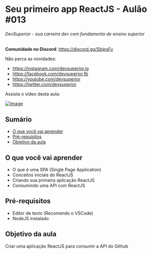 # Seu primeiro app ReactJS - Aulão #013
###### DevSuperior - sua carreira dev com fundamento de ensino superior

**Comunidade no Discord**:
https://discord.gg/SbjpsFv

Não perca as novidades:
- https://instagram.com/devsuperior.ig
- https://facebook.com/devsuperior.fb
- https://youtube.com/devsuperior
- https://twitter.com/devsuperior

Assista o vídeo desta aula:

[![Image](https://img.youtube.com/vi/2mmKjJb9EBE/mqdefault.jpg "Vídeo no Youtube")](https://www.youtube.com/watch?v=2mmKjJb9EBE)


## Sumário
- [O que você vai aprender](#O-que-você-vai-aprender)
- [Pré-requisitos](#pré-requisitos)
- [Objetivo da aula](#Objetivo-da-aula) 

## O que você vai aprender
- O que é uma SPA (Single Page Application)
- Conceitos iniciais do ReactJS 
- Criando sua primeira aplicação ReactJS
- Consumindo uma API com ReactJS

## Pré-requisitos

- Editor de texto (Recomendo o VSCode)
- NodeJS instalado

## Objetivo da aula

Criar uma aplicação ReactJS para consumir a API do Github
